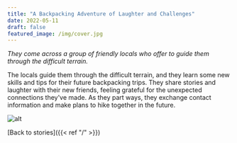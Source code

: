 ```yaml
---
title: "A Backpacking Adventure of Laughter and Challenges"
date: 2022-05-11
draft: false
featured_image: /img/cover.jpg
---
```


*They come across a group of friendly locals who offer to guide them through the difficult terrain.*

The locals guide them through the difficult terrain, and they learn some new skills and tips for their future backpacking trips. They share stories and laughter with their new friends, feeling grateful for the unexpected connections they've made. As they part ways, they exchange contact information and make plans to hike together in the future.

![alt](/ai-travel-stories/img/1b1.png)

 [Back to stories]({{< ref "/" >}})